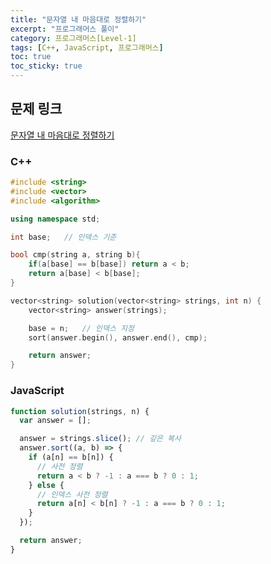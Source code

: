 ```yaml
---
title: "문자열 내 마음대로 정렬하기"
excerpt: "프로그래머스 풀이"
category: 프로그래머스[Level-1]
tags: [C++, JavaScript, 프로그래머스]
toc: true
toc_sticky: true
---
```


## 문제 링크

[문자열 내 마음대로 정렬하기](https://programmers.co.kr/learn/courses/30/lessons/12915)

### C++

```cpp
#include <string>
#include <vector>
#include <algorithm>

using namespace std;

int base;   // 인덱스 기준

bool cmp(string a, string b){
    if(a[base] == b[base]) return a < b;
    return a[base] < b[base];
}

vector<string> solution(vector<string> strings, int n) {
    vector<string> answer(strings);

    base = n;   // 인덱스 지정
    sort(answer.begin(), answer.end(), cmp);

    return answer;
}
```

### JavaScript

```js
function solution(strings, n) {
  var answer = [];

  answer = strings.slice(); // 깊은 복사
  answer.sort((a, b) => {
    if (a[n] == b[n]) {
      // 사전 정렬
      return a < b ? -1 : a === b ? 0 : 1;
    } else {
      // 인덱스 사전 정렬
      return a[n] < b[n] ? -1 : a === b ? 0 : 1;
    }
  });

  return answer;
}
```
